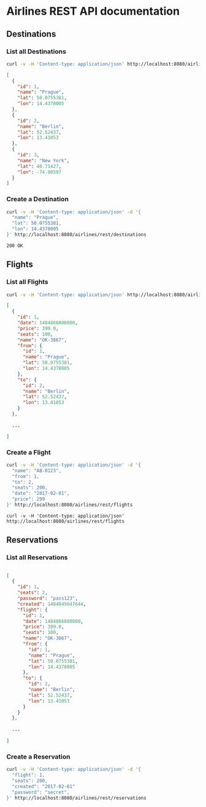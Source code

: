 # Airlines REST API documentation

## Destinations

### List all Destinations

```bash
curl -v -H 'Content-type: application/json' http://localhost:8080/airlines/rest/destinations
```

```json
[
  {
    "id": 1,
    "name": "Prague",
    "lat": 50.0755381,
    "lon": 14.4378005
  },
  {
    "id": 2,
    "name": "Berlin",
    "lat": 52.52437,
    "lon": 13.41053
  },
  {
    "id": 3,
    "name": "New York",
    "lat": 40.71427,
    "lon": -74.00597
  }
]
```

### Create a Destination

```bash
curl -v -H 'Content-type: application/json' -d '{
  "name": "Prague",
  "lat": 50.0755381,
  "lon": 14.4378005
}' http://localhost:8080/airlines/rest/destinations
```

```
200 OK
```

## Flights

### List all Flights

```bash
curl -v -H 'Content-type: application/json' http://localhost:8080/airlines/rest/flights
```

```json
[
  {
    "id": 1,
    "date": 1484866800000,
    "price": 399.0,
    "seats": 100,
    "name": "OK-3867",
    "from": {
      "id": 1,
      "name": "Prague",
      "lat": 50.0755381,
      "lon": 14.4378005
    },
    "to": {
      "id": 2,
      "name": "Berlin",
      "lat": 52.52437,
      "lon": 13.41053
    }
  },
  
  ...

]
```

### Create a Flight


```bash
curl -v -H 'Content-type: application/json' -d '{
  "name": "AB-0123",
  "from": 1,
  "to": 2,
  "seats": 200,
  "date": "2017-02-01",
  "price": 299
}' http://localhost:8080/airlines/rest/flights
```

```
curl -v -H 'Content-type: application/json' http://localhost:8080/airlines/rest/flights
```


## Reservations

### List all Reservations

```bash

```

```json
[
  {
    "id": 1,
    "seats": 2,
    "password": "pass123",
    "created": 1484045647644,
    "flight": {
      "id": 1,
      "date": 1484866800000,
      "price": 399.0,
      "seats": 100,
      "name": "OK-3867",
      "from": {
        "id": 1,
        "name": "Prague",
        "lat": 50.0755381,
        "lon": 14.4378005
      },
      "to": {
        "id": 2,
        "name": "Berlin",
        "lat": 52.52437,
        "lon": 13.41053
      }
    }
  },
  
  ...
  
]
```

### Create a Reservation

```bash
curl -v -H 'Content-type: application/json' -d '{
  "flight": 1,
  "seats": 200,
  "created": "2017-02-01"
  "password": "secret",
}' http://localhost:8080/airlines/rest/reservations
```
